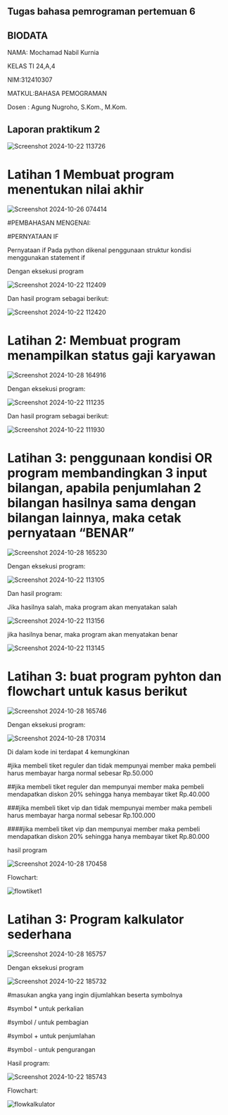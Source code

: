 ## Tugas bahasa pemrograman pertemuan 6
## BIODATA
NAMA: Mochamad Nabil Kurnia

KELAS TI 24,A,4

NIM:312410307

MATKUL:BAHASA PEMOGRAMAN

Dosen : Agung Nugroho, S.Kom., M.Kom.

## Laporan praktikum 2

![Screenshot 2024-10-22 113726](https://github.com/user-attachments/assets/70718292-d23c-40a3-b391-60439580e443)

# Latihan 1 Membuat program menentukan nilai akhir

![Screenshot 2024-10-26 074414](https://github.com/user-attachments/assets/305f3f78-4ef8-4d39-a1b8-26223cf4d878)

<p>#PEMBAHASAN MENGENAI:</p>
<p>#PERNYATAAN IF

Pernyataan if
Pada python dikenal penggunaan struktur kondisi menggunakan statement if

Dengan eksekusi program

![Screenshot 2024-10-22 112409](https://github.com/user-attachments/assets/048523cb-9133-4e4e-92c8-0bbb4a39b205)

Dan hasil program sebagai berikut:

![Screenshot 2024-10-22 112420](https://github.com/user-attachments/assets/f07a6031-7de3-44ad-a7c5-118e75c780c3)

# Latihan 2: Membuat program menampilkan status gaji karyawan

![Screenshot 2024-10-28 164916](https://github.com/user-attachments/assets/a0613735-026c-4714-a2ed-c754d0f9b2e4)

<p>Dengan eksekusi program:</p>

![Screenshot 2024-10-22 111235](https://github.com/user-attachments/assets/e969dd4f-8ee2-4869-8130-44964d570cf7)


Dan hasil program sebagai berikut:


![Screenshot 2024-10-22 111930](https://github.com/user-attachments/assets/fcaa3e81-f8bd-49eb-a738-4566d11118f6)


# Latihan 3: penggunaan kondisi OR program membandingkan 3 input bilangan, apabila penjumlahan 2 bilangan hasilnya sama dengan bilangan lainnya, maka cetak pernyataan “BENAR”


![Screenshot 2024-10-28 165230](https://github.com/user-attachments/assets/8658dfe4-d851-4ba0-8ad1-1afd0daea600)


Dengan eksekusi program:


![Screenshot 2024-10-22 113105](https://github.com/user-attachments/assets/96c1d6ea-a87c-49a2-aa26-aeb8405c8a7e)


Dan hasil program:


Jika hasilnya salah, maka program akan menyatakan salah


![Screenshot 2024-10-22 113156](https://github.com/user-attachments/assets/1da9b6f3-a71e-47c4-9dc3-fbf033712049)

jika hasilnya benar, maka program akan menyatakan benar


![Screenshot 2024-10-22 113145](https://github.com/user-attachments/assets/80f069e4-59ea-4cf8-bf08-329a4f637861)

# Latihan 3: buat program pyhton dan flowchart untuk kasus berikut

![Screenshot 2024-10-28 165746](https://github.com/user-attachments/assets/2d81f7e3-f5df-4dc5-96de-17b7f798680b)

Dengan eksekusi program:

![Screenshot 2024-10-28 170314](https://github.com/user-attachments/assets/08dd9a4c-1d68-4529-8876-267bcf360da9)

Di dalam kode ini terdapat 4 kemungkinan
<p>#jika membeli tiket reguler dan tidak mempunyai member maka pembeli harus membayar harga normal sebesar Rp.50.000</p>
<p>##jika membeli tiket reguler dan mempunyai member maka pembeli mendapatkan diskon 20% sehingga hanya membayar tiket Rp.40.000 </p>
<p>###jika membeli tiket vip dan tidak mempunyai member maka pembeli harus membayar harga normal sebesar Rp.100.000</p>
<p>####jika membeli tiket vip dan mempunyai member maka pembeli mendapatkan diskon 20% sehingga hanya membayar tiket Rp.80.000</p>

hasil program

![Screenshot 2024-10-28 170458](https://github.com/user-attachments/assets/daa10306-d477-4dd0-842e-a952d1c4974c)

Flowchart:

![flowtiket1](https://github.com/user-attachments/assets/dc95694d-99a3-4a63-b4ff-31acd881bb60)

# Latihan 3: Program kalkulator sederhana

![Screenshot 2024-10-28 165757](https://github.com/user-attachments/assets/99aedc30-8fa2-45d1-bfd4-c39f9024dc2e)

Dengan eksekusi program

![Screenshot 2024-10-22 185732](https://github.com/user-attachments/assets/2fe51265-121b-49ed-805a-4003485a1708)

<p>#masukan angka yang ingin dijumlahkan beserta symbolnya</p>
<p>#symbol * untuk perkalian</p>
<p>#symbol / untuk pembagian</p>
<p>#symbol + untuk penjumlahan</p>
<p>#symbol - untuk pengurangan</p>

Hasil program:

![Screenshot 2024-10-22 185743](https://github.com/user-attachments/assets/317bbc1e-c52f-4523-b075-ca46109b8ea3)

Flowchart:

![flowkalkulator](https://github.com/user-attachments/assets/d49fd523-0403-40d4-b58e-97a6e5ef8eb8)







